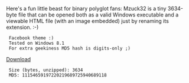 Here's a fun little beast for binary polyglot fans: Mzuck32 is a tiny 3634-byte file that can be opened both as a valid Windows executable and a viewable HTML file (with an image embedded) just by renaming its extension. :-)   

     Facebook theme :) 
     Tested on Windows 8.1 
     For extra geekiness MD5 hash is digits-only ;)
     
<A href=http://trax.x10.mx/mzuck32.zip>Download</A>

     Size (bytes, unzipped): 3634
     MD5: 11154659197220219689725940689118
